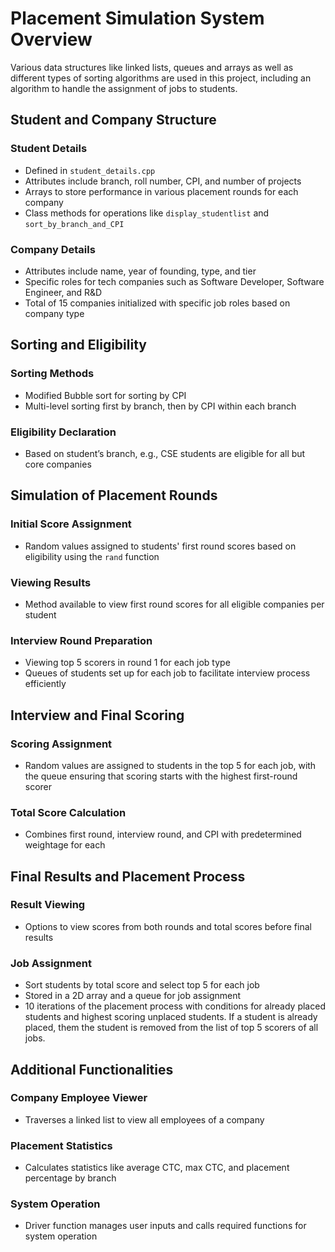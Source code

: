 # Placement Simulation System Overview

Various data structures like linked lists, queues and arrays as well as different types of sorting algorithms are used in this project, including an algorithm to handle the assignment of jobs to students.

## Student and Company Structure

### Student Details
- Defined in `student_details.cpp`
- Attributes include branch, roll number, CPI, and number of projects
- Arrays to store performance in various placement rounds for each company
- Class methods for operations like `display_studentlist` and `sort_by_branch_and_CPI`

### Company Details
- Attributes include name, year of founding, type, and tier
- Specific roles for tech companies such as Software Developer, Software Engineer, and R&D
- Total of 15 companies initialized with specific job roles based on company type

## Sorting and Eligibility

### Sorting Methods
- Modified Bubble sort for sorting by CPI
- Multi-level sorting first by branch, then by CPI within each branch

### Eligibility Declaration
- Based on student’s branch, e.g., CSE students are eligible for all but core companies

## Simulation of Placement Rounds

### Initial Score Assignment
- Random values assigned to students' first round scores based on eligibility using the `rand` function

### Viewing Results
- Method available to view first round scores for all eligible companies per student

### Interview Round Preparation
- Viewing top 5 scorers in round 1 for each job type
- Queues of students set up for each job to facilitate interview process efficiently

## Interview and Final Scoring

### Scoring Assignment
- Random values are assigned to students in the top 5 for each job, with the queue ensuring that scoring starts with the highest first-round scorer

### Total Score Calculation
- Combines first round, interview round, and CPI with predetermined weightage for each

## Final Results and Placement Process

### Result Viewing
- Options to view scores from both rounds and total scores before final results

### Job Assignment
- Sort students by total score and select top 5 for each job
- Stored in a 2D array and a queue for job assignment
- 10 iterations of the placement process with conditions for already placed students and highest scoring unplaced students. If a student is already placed, them the student is removed from the list of top 5 scorers of all jobs.

## Additional Functionalities

### Company Employee Viewer
- Traverses a linked list to view all employees of a company

### Placement Statistics
- Calculates statistics like average CTC, max CTC, and placement percentage by branch

### System Operation
- Driver function manages user inputs and calls required functions for system operation
